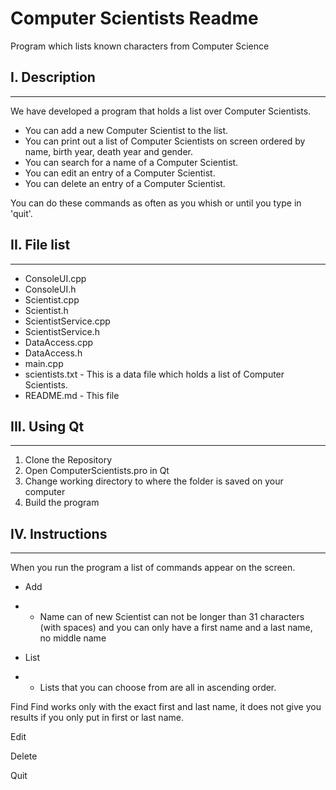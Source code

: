 # Computer Scientists Readme

Program which lists known characters from Computer Science

## I. Description
------------------------------------------------------------------------------------
We have developed a program that holds a list over Computer Scientists.

* You can add a new Computer Scientist to the list. 
* You can print out a list of Computer Scientists on screen ordered by name, birth year, death year and gender.
* You can search for a name of a Computer Scientist.
* You can edit an entry of a Computer Scientist.
* You can delete an entry of a Computer Scientist.

You can do these commands as often as you whish or until you type in 'quit'.

## II. File list
------------------------------------------------------------------------------------
+ ConsoleUI.cpp
+ ConsoleUI.h
+ Scientist.cpp
+ Scientist.h
+ ScientistService.cpp
+ ScientistService.h
+ DataAccess.cpp
+ DataAccess.h
+ main.cpp
+ scientists.txt        -   This is a data file which holds a list of Computer Scientists.
+ README.md             -   This file

## III. Using Qt
------------------------------------------------------------------------------------
1. Clone the Repository
2. Open ComputerScientists.pro in Qt
3. Change working directory to where the folder is saved on your computer
4. Build the program

## IV. Instructions 
------------------------------------------------------------------------------------
When you run the program a list of commands appear on the screen.

- Add
- - Name can of new Scientist can not be longer than 31 characters (with spaces) and you can only have a first name and a last name, no middle name

- List
- - Lists that you can choose from are all in ascending order.

Find
Find works only with the exact first and last name, it does not give you results if you only put in first or last name.

Edit

Delete

Quit

